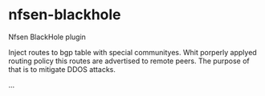 nfsen-blackhole
===============

Nfsen BlackHole plugin


Inject routes to bgp table with special  communityes. Whit porperly applyed
routing policy this routes are advertised to remote peers. The purpose of that
is to  mitigate DDOS attacks.


...
